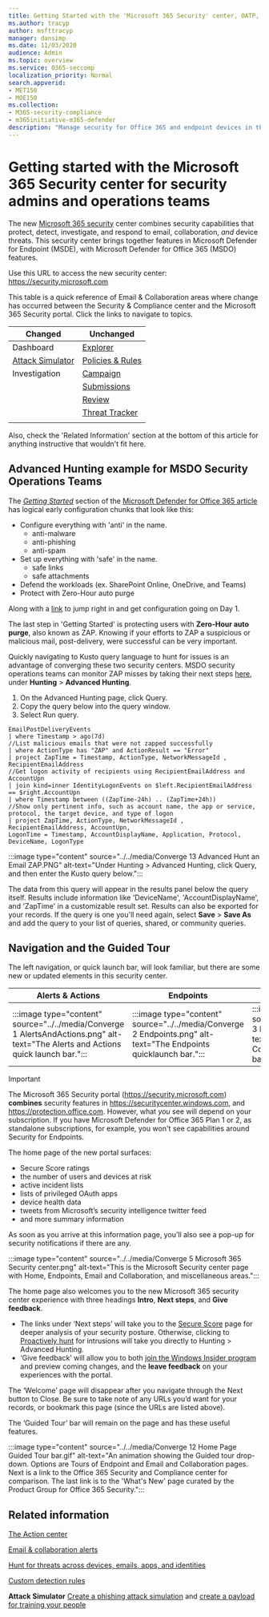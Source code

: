 ```yaml
---
title: Getting Started with the 'Microsoft 365 Security' center, OATP, MDATP, MSDO, MSDE, single pane of glass, converged portal, new security portal, new O365 security portal
ms.author: tracyp
author: msfttracyp
manager: dansimp
ms.date: 11/03/2020
audience: Admin
ms.topic: overview
ms.service: O365-seccomp
localization_priority: Normal
search.appverid:
- MET150
- MOE150
ms.collection: 
- M365-security-compliance 
- m365initiative-m365-defender 
description: "Manage security for Office 365 and endpoint devices in the same place, the Microsoft 365 Security center. This article outlines what's new and where to find things."
---
```


# Getting started with the Microsoft 365 Security center for security admins and operations teams

The new [Microsoft 365 security](https://security.microsoft.com) center combines security capabilities that protect, detect, investigate, and respond to email, collaboration, *and* device threats. This security center brings together features in Microsoft Defender for Endpoint (MSDE), with Microsoft Defender for Office 365 (MSDO) features.

Use this URL to access the new security center: https://security.microsoft.com

This table is a quick reference of Email & Collaboration areas where change has occurred between the Security & Compliance center and the Microsoft 365 Security portal. Click the links to navigate to topics.
<p>

|**Changed**  |**Unchanged**  |
|---------|---------|
|Dashboard     |  [Explorer](https://docs.microsoft.com/microsoft-365/security/office-365-security/threat-explorer?view=o365-worldwide)       |
|[Attack Simulator ](https://docs.microsoft.com/microsoft-365/security/office-365-security/attack-simulation-training-insights?view=o365-worldwide)   |  [Policies & Rules](https://docs.microsoft.com/microsoft-365/compliance/alert-policies?view=o365-worldwide)       |
|Investigation    |    [Campaign](https://docs.microsoft.com/microsoft-365/security/office-365-security/campaigns?view=o365-worldwide)     |
|     |    [Submissions](https://docs.microsoft.com/microsoft-365/security/office-365-security/admin-submission?view=o365-worldwide)     |
|     |    [Review](https://docs.microsoft.com/microsoft-365/security/mtp/mtp-action-center?view=o365-worldwide)     |
|     |    [Threat Tracker](https://docs.microsoft.com/microsoft-365/security/office-365-security/threat-trackers?view=o365-worldwide)    |
|     |          |

Also, check the 'Related Information' section at the bottom of this article for anything instructive that wouldn't fit here.

## Advanced Hunting example for MSDO Security Operations Teams

The *[Getting Started](https://docs.microsoft.com/microsoft-365/security/office-365-security/office-365-atp?view=o365-worldwide#getting-started)* section of the [Microsoft Defender for Office 365 article](https://docs.microsoft.com/microsoft-365/security/office-365-security/office-365-atp?view=o365-worldwide) has logical early configuration chunks that look like this:

- Configure everything with 'anti' in the name.
    - anti-malware
    - anti-phishing
    - anti-spam
- Set up everything with 'safe' in the name.
    - safe links
    - safe attachments
- Defend the workloads (ex. SharePoint Online, OneDrive, and Teams)
- Protect with Zero-Hour auto purge

Along with a [link](https://docs.microsoft.com/microsoft-365/security/office-365-security/protect-against-threats?view=o365-worldwide&preserve-view=true) to jump right in and get configuration going on Day 1.

The last step in 'Getting Started' is protecting users with **Zero-Hour auto purge**, also known as ZAP. Knowing if your efforts to ZAP a suspicious or malicious mail, post-delivery, were successful can be very important.

Quickly navigating to Kusto query language to hunt for issues is an advantage of converging these two security centers. MSDO security operations teams can monitor ZAP misses by taking their next steps [here](https://security.microsoft.com/advanced-hunting), under **Hunting** > **Advanced Hunting**.

1. On the Advanced Hunting page, click Query.
1. Copy the query below into the query window.
1. Select Run query.


```kusto
EmailPostDeliveryEvents 
| where Timestamp > ago(7d)
//List malicious emails that were not zapped successfully
| where ActionType has "ZAP" and ActionResult == "Error"
| project ZapTime = Timestamp, ActionType, NetworkMessageId , RecipientEmailAddress 
//Get logon activity of recipients using RecipientEmailAddress and AccountUpn
| join kind=inner IdentityLogonEvents on $left.RecipientEmailAddress == $right.AccountUpn
| where Timestamp between ((ZapTime-24h) .. (ZapTime+24h))
//Show only pertinent info, such as account name, the app or service, protocol, the target device, and type of logon
| project ZapTime, ActionType, NetworkMessageId , RecipientEmailAddress, AccountUpn, 
LogonTime = Timestamp, AccountDisplayName, Application, Protocol, DeviceName, LogonType
```

:::image type="content" source="../../media/Converge 13 Advanced Hunt an Email ZAP.PNG" alt-text="Under Hunting > Advanced Hunting, click Query, and then enter the Kusto query below.":::

The data from this query will appear in the results panel below the query itself. Results include information like 'DeviceName', 'AccountDisplayName', and 'ZapTime' in a customizable result set. Results can also be exported for your records. If the query is one you'll need again, select **Save** > **Save As** and add the query to your list of queries, shared, or community queries.

## Navigation and the Guided Tour

The left navigation, or quick launch bar, will look familiar, but there are some new or updated elements in this security center.
<p>

|Alerts & Actions  |Endpoints  |Email & Collaboration  |Access & Reporting  |
|---------|---------|---------|---------|
|:::image type="content" source="../../media/Converge 1 AlertsAndActions.png" alt-text="The Alerts and Actions quick launch bar.":::     |     :::image type="content" source="../../media/Converge 2 Endpoints.png" alt-text="The Endpoints quicklaunch bar.":::    | :::image type="content" source="../../media/Converge 3 Email and Collab.png" alt-text="The Emails and Collaboration quicklaunch bar.":::        |    :::image type="content" source="../../media/Converge 4 Access and reporting.png" alt-text="The Access and Reporting quicklaunch bar.":::    |

> [!IMPORTANT]
> The Microsoft 365 Security portal (https://security.microsoft.com) **combines** security features in https://securitycenter.windows.com, and https://protection.office.com. However, what *you* see will depend on your subscription. If you have Microsoft Defender for Office 365 Plan 1 or 2, as standalone subscriptions, for example, you won't see capabilities around Security for Endpoints.

The home page of the new portal surfaces:

- Secure Score ratings
- the number of users and devices at risk
- active incident lists
- lists of privileged OAuth apps
- device health data
- tweets from Microsoft’s security intelligence twitter feed
- and more summary information

As soon as you arrive at this information page, you’ll also see a pop-up for security notifications if there are any.

:::image type="content" source="../../media/Converge 5 Microsoft 365 Security center.png" alt-text="This is the Microsoft Security center page with Home, Endpoints, Email and Collaboration, and miscellaneous areas.":::

The home page also welcomes you to the new Microsoft 365 security center experience with three headings **Intro**, **Next steps**, and **Give feedback**.

- The links under ‘Next steps’ will take you to the [Secure Score](https://security.microsoft.com/securescore?viewid=overview) page for deeper analysis of your security posture. Otherwise, clicking to [Proactively hunt](https://security.microsoft.com/advanced-hunting) for intrusions will take you directly to Hunting > Advanced Hunting.
- ‘Give feedback’ will allow you to both [join the Windows Insider program](https://insider.windows.com/) and preview coming changes, and the **leave feedback** on your experiences with the portal.

The ‘Welcome’ page will disappear after you navigate through the Next button to Close. Be sure to take note of any URLs you’d want for your records, or bookmark this page (since the URLs are listed above).

The ‘Guided Tour’ bar will remain on the page and has these useful features.  

:::image type="content" source="../../media/Converge 12 Home Page Guided Tour bar.gif" alt-text="An animation showing the Guided tour drop-down. Options are Tours of Endpoint and Email and Collaboration pages. Next is a link to the Office 365 Security and Compliance center for comparison. The last link is to the 'What's New' page curated by the Product Group for Office 365 Security.":::

## Related information

[The Action center](https://docs.microsoft.com/microsoft-365/security/mtp/mtp-action-center?view=o365-worldwide)

[Email & collaboration alerts](https://docs.microsoft.com/microsoft-365/compliance/alert-policies?view=o365-worldwide#default-alert-policies)

[Hunt for threats across devices, emails, apps, and identities](https://docs.microsoft.com/microsoft-365/security/mtp/advanced-hunting-query-emails-devices?view=o365-worldwide)

[Custom detection rules](https://docs.microsoft.com/windows/security/threat-protection/microsoft-defender-atp/custom-detection-rules)

**Attack Simulator** [Create a phishing attack simulation](https://docs.microsoft.com/microsoft-365/security/office-365-security/attack-simulation-training?view=o365-worldwide) and [create a payload for training your people](https://docs.microsoft.com/microsoft-365/security/office-365-security/attack-simulation-training-payloads?view=o365-worldwide)